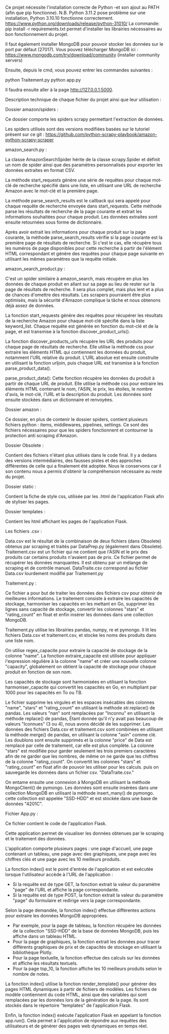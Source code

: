 Ce projet nécessite l'installation correcte de Python -et son ajout au PATH (afin que pip fonctionne). N.B. Python 3.11.2 pose problème sur une installation, Python 3.10.10 fonctionne correctement. https://www.python.org/downloads/release/python-31010/
La commande:  pip install -r requirements.txt permet d'installer les librairies nécessaires au bon fonctionnement du projet.

Il faut également installer MongoDB pour pouvoir stocker les données sur le port par défaut (27017).
Vous pouvez télécharger MongoDB ici : https://www.mongodb.com/try/download/community (installer community servers)

Ensuite, depuis le cmd, vous pouvez entrer les commandes suivantes : 

python Traitement.py
python app.py

Il faudra ensuite aller à la page http://127.0.0.1:5000.

Description technique de chaque fichier du projet ainsi que leur utilisation :

Dossier amazon/spiders :

Ce dossier comporte les spiders scrapy permettant l'extraction de données.

Les spiders utilisés sont des versions modifiées basées sur le tutoriel présent sur ce git : 
https://github.com/python-scrapy-playbook/amazon-python-scrapy-scraper

amazon_search.py : 

La classe AmazonSearchSpider hérite de la classe scrapy.Spider et définit un nom de spider ainsi que des paramètres personnalisés pour exporter les données extraites en format CSV.

La méthode start_requests génère une série de requêtes pour chaque mot-clé de recherche spécifié dans une liste, en utilisant une URL de recherche Amazon avec le mot-clé et la première page.

La méthode parse_search_results est le callback qui sera appelé pour chaque requête de recherche envoyée dans start_requests. Cette méthode parse les résultats de recherche de la page courante et extrait les informations souhaitées pour chaque produit. Les données extraites sont ensuite retournées sous forme de dictionnaire.

Après avoir extrait les informations pour chaque produit sur la page courante, la méthode parse_search_results vérifie si la page courante est la première page de résultats de recherche. Si c'est le cas, elle récupère tous les numéros de page disponibles pour cette recherche à partir de l'élément HTML correspondant et génère des requêtes pour chaque page suivante en utilisant les mêmes paramètres que la requête initiale.

amazon_search_product.py :

C'est un spider similaire à amazon_search, mais récupère en plus les données de chaque produit en allant sur sa page au lieu de rester sur la page de résultats de recherche. Il sera plus complet, mais plus lent et a plus de chances d'omettre des résultats. Les scrapers pourraient être plus optimisés, mais la sécurité d'Amazon complique la tâche et nous obtenons déjà assez de données.

La fonction start_requests génère des requêtes pour récupérer les résultats de la recherche Amazon pour chaque mot-clé spécifié dans la liste keyword_list. Chaque requête est générée en fonction du mot-clé et de la page, et est transmise à la fonction discover_product_urls().

La fonction discover_products_urls récupère les URL des produits pour chaque page de résultats de recherche. Elle utilise la méthode css pour extraire les éléments HTML qui contiennent les données du produit, notamment l'URL relative du produit. L'URL absolue est ensuite construite en utilisant la fonction urljoin, puis chaque URL est transmise à la fonction parse_product_data().

parse_product_data(): Cette fonction récupère les données du produit à partir de chaque URL de produit. Elle utilise la méthode css pour extraire les éléments HTML contenant le nom, l'ASIN, le prix, les étoiles, le nombre d'avis, le mot-clé, l'URL et la description du produit. Les données sont ensuite stockées dans un dictionnaire et renvoyées.

Dossier amazon :

Ce dossier, en plus de contenir le dossier spiders, contient plusieurs fichiers python : items, middlewares, pipelines, settings.
Ce sont des fichiers nécessaires pour que les spiders fonctionnent et contourner la protection anti scraping d'Amazon.

Dossier Obsolete : 

Contient des fichiers n'étant plus utilisés dans le code final. Il y a dedans des versions intermédiaires, des fausses pistes et des approches différentes de celle qui a finalement été adoptée. Nous le conservons car il son contenu nous a permis d'obtenir la compréhension nécessaire au reste du projet. 

Dossier static : 

Contient la fiche de style css, utilisée par les .html de l'application Flask afin de styliser les pages.

Dossier templates : 

Contient les html affichant les pages de l'application Flask.

Les fichiers .csv : 

Data.csv est le résultat de la combinaison de deux fichiers (dans Obsolete) obtenus par scraping et traités par DataPrep.py (également dans Obsolete). 
Traitement.csv est un fichier qui ne contient que l'ASIN et le prix des produits car certains produits n'avaient pas de prix. Ce fichier permet de récupérer les données manquantes. Il est obtenu par un mélange de scraping et de contrôle manuel. 
DataTraite.csv correspond au fichier Data.csv lourdement modifié par Traitement.py

Traitement.py :

Ce fichier a pour but de traiter les données des fichiers csv pour obtenir de meilleures informations. 
Le traitement consiste à extraire les capacités de stockage, harmoniser les capacités en les mettant en Go, supprimer les lignes sans capacité de stockage, convertir les colonnes "stars" et "rating_count" en float et enfin insérer les données dans une collection MongoDB.

Traitement.py utilise les librairies pandas, numpy, re et pymongo. Il lit les fichiers Data.csv et traitement.csv, et stocke les noms des produits dans une liste nom.

On utilise regex_capacite pour extraire la capacité de stockage de la colonne "name". La fonction extraire_capacite est utilisée pour appliquer l'expression régulière à la colonne "name" et créer une nouvelle colonne "capacity", globalement on obtient la capacité de stockage pour chaque produit en fonction de son nom.

Les capacités de stockage sont harmonisées en utilisant la fonction harmoniser_capacite qui convertit les capacités en Go, en multipliant par 1000 pour les capacités en To ou TB.

Le fichier supprime les virgules et les espaces insécables des colonnes "name", "stars" et "rating_count" en utilisant la méthode str.replace() de pandas. Les valeurs "nan" sont remplacées par "Inconnu" en utilisant la méthode replace() de pandas, Étant donnée qu'il n'y avait pas beaucoup de valeurs "Iconnues" (3 ou 4), nous avons décidé de les supprimer. 
Les données des fichiers Data.csv et traitement.csv sont combinées en utilisant la méthode merge() de pandas, en utilisant la colonne "asin" comme clé. Les doublons sont ensuite supprimés et la colonne "price" de Data est remplacé par celle de traitement, car elle est plus complète.
La colonne "stars" est modifiée pour garder seulement les trois premiers caractères afin de ne garder que les nombres, de même on ne garde que les chiffres de la colonne "rating_count". 
On convertit les colonnes "stars" et "rating_count" en float afin de pouvoir les utiliser pour les calculs. puis on sauvegarde les données dans un fichier csv. "DataTraite.csv."

On entame ensuite une connexion à MongoDB en utilisant la méthode MongoClient() de pymongo.
Les données sont ensuite insérées dans une collection MongoDB en utilisant la méthode insert_many() de pymongo. cette collection est appelée "SSD-HDD" et est stockée dans une base de données "4201C".

Fichier App.py :

Ce fichier contient le code de l'application Flask.

Cette application permet de visualiser les données obtenues par le scraping et le traitement des données.

L'application comporte plusieurs pages : une page d'accueil, une page contenant un tableau, une page avec des graphiques, une page avec les chiffres clés et une page avec les 10 meilleurs produits.

La fonction index() est le point d'entrée de l'application et est exécutée lorsque l'utilisateur accède à l'URL de l'application : 
- Si la requête est de type GET, la fonction extrait la valeur du paramètre "page" de l'URL et affiche la page correspondante. 
- Si la requête est de type POST, la fonction extrait la valeur du paramètre "page" du formulaire et redirige vers la page correspondante.

Selon la page demandée, la fonction index() effectue différentes actions pour extraire les données MongoDB appropriées. 

- Par exemple, pour la page de tableau, la fonction récupère les données de la collection "SSD-HDD" de la base de données MongoDB, puis les affiche dans un tableau HTML. 
- Pour la page de graphiques, la fonction extrait les données pour tracer différents graphiques de prix et de capacités de stockage en utilisant la bibliothèque Plotly. 
- Pour la page textuelle, la fonction effectue des calculs sur les données et affiche les résultats textuels. 
- Pour la page top_10, la fonction affiche les 10 meilleurs produits selon le nombre de notes.

La fonction index() utilise la fonction render_template() pour générer des pages HTML dynamiques à partir de fichiers de modèles. 
Les fichiers de modèle contiennent du code HTML, ainsi que des variables qui sont remplacées par les données lors de la génération de la page. 
Ils sont stockés dans le répertoire "templates" de l'application Flask.

Enfin, la fonction index() exécute l'application Flask en appelant la fonction app.run(). Cela permet à l'application de répondre aux requêtes des utilisateurs et de générer des pages web dynamiques en temps réel.